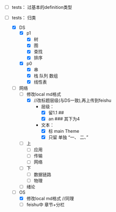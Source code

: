 
- [ ] tests： 过基本的definition类型

- [ ] tests： 归类
  - [x] DS
    - [x] p1
      - [x] 树
      - [x] 图
      - [x] 查找
      - [x] 排序
    - [x] p0
      - [x] 串
      - [x] 栈 队列 数组
      - [x] 线性表
  - [ ] 网络 
    - [ ] 修改local md格式
      - [x] //改标题层级(与DS一致),再上传到feishu
        - 层级：
          - [x] 留1.1 ##
          - [x] an ### 其下为4
        - 文本：
          - [x] 标 main Theme
          - [x] 只留 单独 “一、 二、”
    - [ ] 上
      - [ ] 应用
      - [ ] 传输
      - [ ] 网络
    - [ ] 下
      - [ ] 数据链路
      - [ ] 物理
    - [ ] 绪论
  - [ ] OS
    - [x] 修改local md格式 //同理
    - [ ] feishu中 章节+分栏
